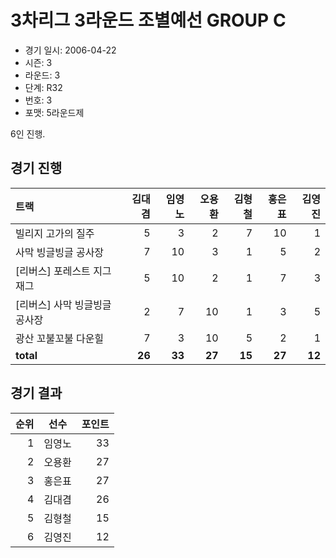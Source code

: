 # 3차리그 3라운드 조별예선 GROUP C

- 경기 일시: 2006-04-22
- 시즌: 3
- 라운드: 3
- 단계: R32
- 번호: 3
- 포맷: 5라운드제



6인 진행.

## 경기 진행

| 트랙 | 김대겸 | 임영노 | 오용환 | 김형철 | 홍은표 | 김영진 |
|:---|---:|---:|---:|---:|---:|---:|
| 빌리지 고가의 질주 | 5 | 3 | 2 | 7 | 10 | 1 |
| 사막 빙글빙글 공사장 | 7 | 10 | 3 | 1 | 5 | 2 |
| [리버스] 포레스트 지그재그 | 5 | 10 | 2 | 1 | 7 | 3 |
| [리버스] 사막 빙글빙글 공사장 | 2 | 7 | 10 | 1 | 3 | 5 |
| 광산 꼬불꼬불 다운힐 | 7 | 3 | 10 | 5 | 2 | 1 |
| __total__ | __26__ | __33__ | __27__ | __15__ | __27__ | __12__ |




## 경기 결과

| 순위 | 선수 | 포인트 |
|---:|:---:|---:|
| 1 | 임영노 | 33 |
| 2 | 오용환 | 27 |
| 3 | 홍은표 | 27 |
| 4 | 김대겸 | 26 |
| 5 | 김형철 | 15 |
| 6 | 김영진 | 12 |

